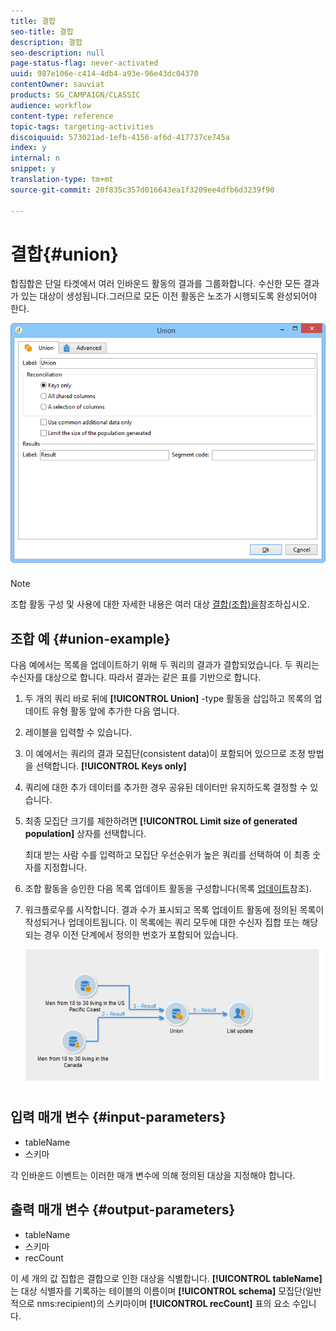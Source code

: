 ```yaml
---
title: 결합
seo-title: 결합
description: 결합
seo-description: null
page-status-flag: never-activated
uuid: 987e106e-c414-4db4-a93e-96e43dc04370
contentOwner: sauviat
products: SG_CAMPAIGN/CLASSIC
audience: workflow
content-type: reference
topic-tags: targeting-activities
discoiquuid: 573021ad-1efb-4156-af6d-417737ce745a
index: y
internal: n
snippet: y
translation-type: tm+mt
source-git-commit: 20f835c357d016643ea1f3209ee4dfb6d3239f90

---
```



# 결합{#union}

합집합은 단일 타겟에서 여러 인바운드 활동의 결과를 그룹화합니다. 수신한 모든 결과가 있는 대상이 생성됩니다.그러므로 모든 이전 활동은 노조가 시행되도록 완성되어야 한다.

![](assets/s_user_segmentation_union.png)

>[!NOTE]
>
>조합 활동 구성 및 사용에 대한 자세한 내용은 여러 대상 [결합(조합)을](../../workflow/using/targeting-data.md#combining-several-targets--union-)참조하십시오.

## 조합 예 {#union-example}

다음 예에서는 목록을 업데이트하기 위해 두 쿼리의 결과가 결합되었습니다. 두 쿼리는 수신자를 대상으로 합니다. 따라서 결과는 같은 표를 기반으로 합니다.

1. 두 개의 쿼리 바로 뒤에 **[!UICONTROL Union]** -type 활동을 삽입하고 목록의 업데이트 유형 활동 앞에 추가한 다음 엽니다.
1. 레이블을 입력할 수 있습니다.
1. 이 예에서는 쿼리의 결과 모집단(consistent data)이 포함되어 있으므로 조정 방법을 선택합니다. **[!UICONTROL Keys only]**
1. 쿼리에 대한 추가 데이터를 추가한 경우 공유된 데이터만 유지하도록 결정할 수 있습니다.
1. 최종 모집단 크기를 제한하려면 **[!UICONTROL Limit size of generated population]** 상자를 선택합니다.

   최대 받는 사람 수를 입력하고 모집단 우선순위가 높은 쿼리를 선택하여 이 최종 숫자를 지정합니다.

1. 조합 활동을 승인한 다음 목록 업데이트 활동을 구성합니다(목록 [업데이트](../../workflow/using/list-update.md)참조).
1. 워크플로우를 시작합니다. 결과 수가 표시되고 목록 업데이트 활동에 정의된 목록이 작성되거나 업데이트됩니다. 이 목록에는 쿼리 모두에 대한 수신자 집합 또는 해당되는 경우 이전 단계에서 정의한 번호가 포함되어 있습니다.

   ![](assets/union_example.png)

## 입력 매개 변수 {#input-parameters}

* tableName
* 스키마

각 인바운드 이벤트는 이러한 매개 변수에 의해 정의된 대상을 지정해야 합니다.

## 출력 매개 변수 {#output-parameters}

* tableName
* 스키마
* recCount

이 세 개의 값 집합은 결합으로 인한 대상을 식별합니다. **[!UICONTROL tableName]** 는 대상 식별자를 기록하는 테이블의 이름이며 **[!UICONTROL schema]** 모집단(일반적으로 nms:recipient)의 스키마이며 **[!UICONTROL recCount]** 표의 요소 수입니다.
